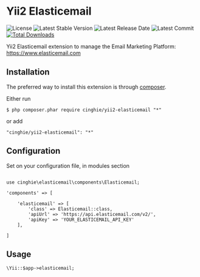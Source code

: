 # Yii2 Elasticemail

![License](https://img.shields.io/packagist/l/cinghie/yii2-elasticemail.svg)
![Latest Stable Version](https://img.shields.io/github/release/cinghie/yii2-elasticemail.svg)
![Latest Release Date](https://img.shields.io/github/release-date/cinghie/yii2-elasticemail.svg)
![Latest Commit](https://img.shields.io/github/last-commit/cinghie/yii2-elasticemail.svg)
[![Total Downloads](https://img.shields.io/packagist/dt/cinghie/yii2-elasticemail.svg)](https://packagist.org/packages/cinghie/yii2-elasticemail)


Yii2 Elasticemail extension to manage the Email Marketing Platform: https://www.elasticemail.com

Installation
------------

The preferred way to install this extension is through [composer](http://getcomposer.org/download/).

Either run

```
$ php composer.phar require cinghie/yii2-elasticemail "*"
```

or add

```
"cinghie/yii2-elasticemail": "*"
```

Configuration
-------------

Set on your configuration file, in modules section

```

use cinghie\elasticemail\components\Elasticemail;

'components' => [ 
    
    'elasticemail' => [
        'class' => Elasticemail::class,
        'apiUrl' => 'https://api.elasticemail.com/v2/',
        'apiKey' => 'YOUR_ELASTICEMAIL_API_KEY'
    ],
    
]
```

## Usage

```
\Yii::$app->elasticemail;
```
